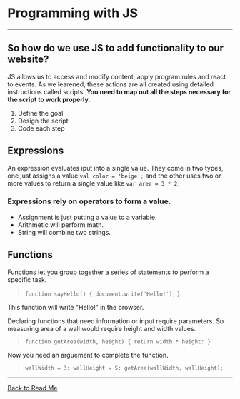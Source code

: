 # Programming with JS

---

## So how do we use JS to add functionality to our website?

JS allows us to access and modify content, apply program rules and react to events. As we learened, these actions are all created using detailed instructions called scripts. **You need to map out all the steps necessary for the script to work properly.**

1. Define the goal
1. Design the script
1. Code each step

## Expressions

An expression evaluates iput into a single value. They come in two types, one just assigns a value `val color = 'beige';` and the other uses two or more values to return a single value like `var area = 3 * 2;`

### Expressions rely on operators to form a value.
* Assignment is just putting a value to a variable.
* Arithmetic will perform math.
* String will combine two strings.

## Functions

Functions let you group together a series of statements to perform a specific task. 

> `function sayHello() {
    document.write('Hello!');`
}

This function will write "Hello!" in the browser.

Declaring functions that need information or input require parameters. So measuring area of a wall would require height and width values. 

>`function getArea(width, height) {
    return width * height:
}`

Now you need an arguement to complete the function.

>`wallWidth = 3:
wallHeight = 5:
getArea(wallWidth, wallHeight);`

---

[Back to Read Me](README.md)